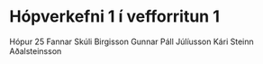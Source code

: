 
# Hópverkefni 1 í vefforritun 1

Hópur 25
Fannar Skúli Birgisson
Gunnar Páll Júlíusson
Kári Steinn Aðalsteinsson